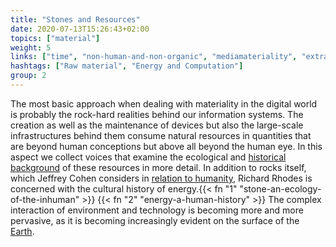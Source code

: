 ```yaml
---
title: "Stones and Resources"
date: 2020-07-13T15:26:43+02:00
topics: ["material"]
weight: 5
links: ["time", "non-human-and-non-organic", "mediamateriality", "extractivism"]
hashtags: ["Raw material", "Energy and Computation"]
group: 2
---
```


The most basic approach when dealing with materiality in the digital world is probably the rock-hard realities behind our information systems. The creation as well as the maintenance of devices but also the large-scale infrastructures behind them consume natural resources in quantities that are beyond human conceptions but above all beyond the human eye. In this aspect we collect voices that examine the ecological and [historical background](https://muse.jhu.edu/article/712112) of these resources in more detail. In addition to rocks itself, which Jeffrey Cohen considers in [relation to humanity](www.continentcontinent.cc/index.php/continent/article/view/181), Richard Rhodes is concerned with the cultural history of energy.{{< fn "1" "stone-an-ecology-of-the-inhuman" >}} {{< fn "2" "energy-a-human-history" >}} The complex interaction of environment and technology is becoming more and more pervasive, as it is becoming increasingly evident on the surface of the [Earth](http://erde-film.at/english).
